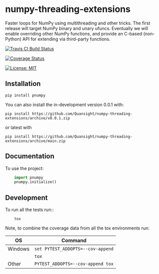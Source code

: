 # numpy-threading-extensions
Faster loops for NumPy using multithreading and other tricks. The first release
will target NumPy binary and unary ufuncs. Eventually we will enable overriding
other NumPy functions, and provide an C-based (non-Python) API for extending
via third-party functions.

[![Travis CI Build Status](https://api.travis-ci.org/Quansight/numpy-threading-extensions.svg)](https://travis-ci.org/Quansight/numpy-threading-extensions)

[![Coverage Status](https://codecov.io/gh/Quansight/numpy-threading-extensions/branch/main/graphs/badge.svg)](https://codecov.io/github/Quansight/numpy-threading-extensions)

[![License: MIT](https://img.shields.io/badge/License-MIT-yellow.svg)](https://opensource.org/licenses/MIT)

## Installation
```
pip install pnumpy
```

You can also install the in-development version 0.0.1 with:
```
pip install https://github.com/Quansight/numpy-threading-extensions/archive/v0.0.1.zip
```
or latest with
```
pip install https://github.com/Quansight/numpy-threading-extensions/archive/main.zip
```

## Documentation

To use the project:

```python
    import pnumpy
    pnumpy.initialize()
```

## Development

To run all the tests run::

```
    tox
```

Note, to combine the coverage data from all the tox environments run:

 OS | Command
----|----
Windows | `set PYTEST_ADDOPTS=--cov-append`
|        | `tox`
Other   | `PYTEST_ADDOPTS=--cov-append tox`
